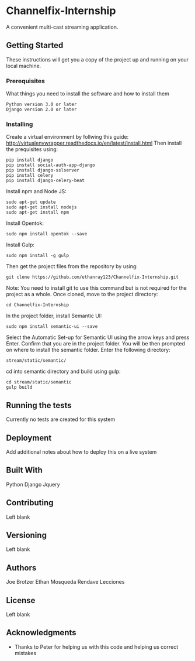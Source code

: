 # Channelfix-Internship

A convenient multi-cast streaming application.

## Getting Started

These instructions will get you a copy of the project up and running on your local machine.

### Prerequisites

What things you need to install the software and how to install them

```
Python version 3.0 or later
Django version 2.0 or later
```

### Installing

Create a virtual environment by follwing this guide: http://virtualenvwrapper.readthedocs.io/en/latest/install.html
Then install the prequisites using:

```
pip install django
pip install social-auth-app-django
pip install django-sslserver
pip install celery
pip install django-celery-beat
```

Install npm and Node JS:

```
sudo apt-get update
sudo apt-get install nodejs
sudo apt-get install npm
```

Install Opentok:

```
sudo npm install opentok --save
```

Install Gulp:

```
sudo npm install -g gulp
```

Then get the project files from the repository by using:

```
git clone https://github.com/ethanray123/Channelfix-Internship.git
```

Note: You need to install git to use this command but is not required for the project as a whole.
Once cloned, move to the project directory:

```
cd Channelfix-Internship
```

In the project folder, install Semantic UI:

```
sudo npm install semantic-ui --save
```

Select the Automatic Set-up for Semantic UI using the arrow keys and press Enter.
Confirm that you are in the project folder.
You will be then prompted on where to install the semantic folder. Enter the following directory:

```
stream/static/semantic/
```

cd into semantic directory and build using gulp:

```
cd stream/static/semantic
gulp build
```

## Running the tests

Currently no tests are created for this system

## Deployment

Add additional notes about how to deploy this on a live system

## Built With

Python
Django
Jquery

## Contributing

Left blank

## Versioning

Left blank

## Authors

Joe Brotzer
Ethan Mosqueda
Rendave Lecciones

## License

Left blank

## Acknowledgments

* Thanks to Peter for helping us with this code and helping us correct mistakes
